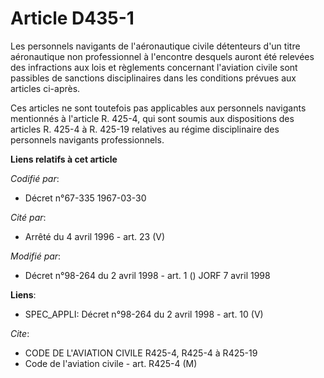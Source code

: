 # Article D435-1

Les personnels navigants de l'aéronautique civile détenteurs d'un titre aéronautique non professionnel à l'encontre desquels
auront été relevées des infractions aux lois et règlements concernant l'aviation civile sont passibles de sanctions
disciplinaires dans les conditions prévues aux articles ci-après.

Ces articles ne sont toutefois pas applicables aux personnels navigants mentionnés à l'article R. 425-4, qui sont soumis aux
dispositions des articles R. 425-4 à R. 425-19 relatives au régime disciplinaire des personnels navigants professionnels.

**Liens relatifs à cet article**

_Codifié par_:

  - Décret n°67-335 1967-03-30

_Cité par_:

  - Arrêté du 4 avril 1996 - art. 23 (V)

_Modifié par_:

  - Décret n°98-264 du 2 avril 1998 - art. 1 () JORF 7 avril 1998

**Liens**:

  - SPEC_APPLI: Décret n°98-264 du 2 avril 1998 - art. 10 (V)

_Cite_:

  - CODE DE L'AVIATION CIVILE R425-4, R425-4 à R425-19
  - Code de l'aviation civile - art. R425-4 (M)
